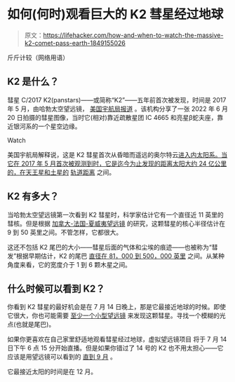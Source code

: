 # 如何(何时)观看巨大的 K2 彗星经过地球

> 原文：<https://lifehacker.com/how-and-when-to-watch-the-massive-k2-comet-pass-earth-1849155026>

斤斤计较（网络用语）

## K2 是什么？

彗星 C/2017 K2(panstars)——或简称“K2”——五年前首次被发现，时间是 2017 年 5 月，由哈勃太空望远镜， [美国宇航局报道](https://apod.nasa.gov/apod/ap220630.html) 。该机构分享了一张 2022 年 6 月 20 日拍摄的彗星图像，当时它(相对)靠近疏散星团 IC 4665 和亮星β蛇夫座，靠近银河系的一个星空边缘。

Watch

美国宇航局解释说，这是 K2 彗星首次从昏暗而遥远的奥尔特云[进入内太阳系。当它在 2017 年 5 月首次被观测到时，它是迄今为止发现的距离太阳大约 24 亿公里的，在天王星和土星的](https://solarsystem.nasa.gov/solar-system/oort-cloud/overview/) [轨道距离](https://hubblesite.org/contents/media/images/2017/40/4071-Image.html?news=true) 之间。

## K2 有多大？

当哈勃太空望远镜第一次看到 K2 彗星时，科学家估计它有一个直径近 11 英里的彗核。但是根据 [加拿大-法国-夏威夷望远镜](https://www.cfht.hawaii.edu/) 的研究，这颗彗星的核心半径估计在 9 到 50 英里之间。不管怎样，它都很大。

这还不包括 K2 尾巴的大小——彗星后面的气体和尘埃的痕迹——也被称为“彗发”根据早期估计，K2 的尾巴 [直径在 81，000 到 500，000 英里](https://www.cnet.com/science/space/how-to-see-the-giant-comet-heading-our-way-soon/) 之间。从某种角度来看，它的宽度介于 1 到 6 颗木星之间。

## 什么时候可以看到 K2？

你看到 K2 彗星的最好机会是在 7 月 14 日晚上，那是它最接近地球的时候。即使它很大，你也可能需要 [至少一个小型望远镜](https://www.cnet.com/science/space/how-to-see-the-giant-comet-heading-our-way-soon/) 来发现这颗彗星。寻找一个模糊的光点(也就是尾巴)。

如果你更喜欢在自己家里舒适地观看彗星经过地球，虚拟望远镜项目 将于 7 月 14 日下午 6 点 15 分开始直播。但是如果你错过了 14 号的 K2 也不用太担心——它应该是用望远镜可以看到的 [直到 9 月](https://earthsky.org/astronomy-essentials/large-comet-c-2017-k2-panstarrs-summer-2022/) 。

它最接近太阳的时间是在 12 月。
